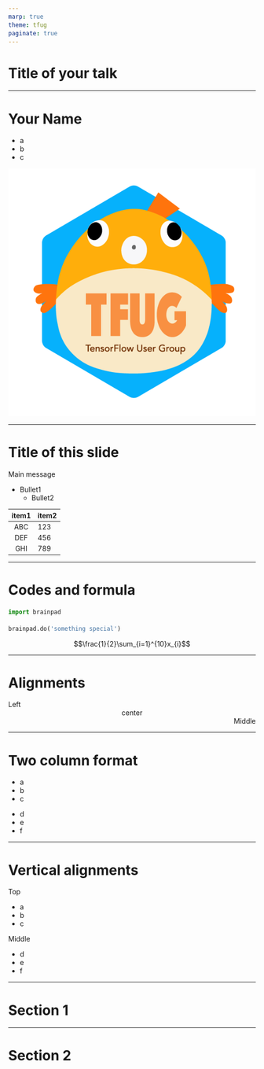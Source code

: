 ```yaml
---
marp: true
theme: tfug
paginate: true
---
```

<!-- _class: title -->
# Title of your talk

---
<!-- pagination: start -->
<!-- _class: about_me -->

# Your Name

- a
- b
- c

![your logo](assets/logo.png)

---
# Title of this slide

Main message

- Bullet1
  - Bullet2

| item1 | item2 |
|:-----:|:------|
| ABC   | 123   |
| DEF   | 456   |
| GHI   | 789   |

---

# Codes and formula

```python
import brainpad

brainpad.do('something special')
```

$$\frac{1}{2}\sum_{i=1}^{10}x_{i}$$

---
# Alignments

<div align="left">
Left
</div>

<div align="center">
center
</div>

<div align="right">
Middle
</div>

---
# Two column format 

<div class="left">

- a
- b
- c

</div>

<div class="right">

- d
- e
- f

</div>

---
# Vertical alignments

<div class="left">

Top

- a
- b
- c

</div>

<div class="right middle">

Middle

- d
- e
- f

</div>

---
<!-- _class: subsection -->
# Section 1
---
<!-- _class: subsection2 -->
# Section 2
